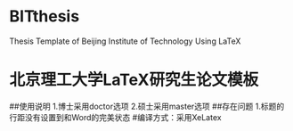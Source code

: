 # BITthesis
Thesis Template  of Beijing Institute of Technology  Using LaTeX
# 北京理工大学LaTeX研究生论文模板

##使用说明
1.博士采用doctor选项
2.硕士采用master选项
##存在问题
1.标题的行距没有设置到和Word的完美状态
#编译方式：采用XeLatex
